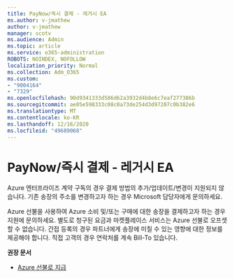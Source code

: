 ```yaml
---
title: PayNow/즉시 결제 - 레거시 EA
ms.author: v-jmathew
author: v-jmathew
manager: scotv
ms.audience: Admin
ms.topic: article
ms.service: o365-administration
ROBOTS: NOINDEX, NOFOLLOW
localization_priority: Normal
ms.collection: Adm_O365
ms.custom:
- "9004164"
- "7329"
ms.openlocfilehash: 90d9341333d586d62a3932d4b8e6c7eaf277386b
ms.sourcegitcommit: ae05e598333c08c0a73de254d3d97207c0b382e6
ms.translationtype: MT
ms.contentlocale: ko-KR
ms.lasthandoff: 12/16/2020
ms.locfileid: "49689068"
---
```

# <a name="paynowmake-payment-immediately---legacy-ea"></a>PayNow/즉시 결제 - 레거시 EA

Azure 엔터프라이즈 계약 구독의 경우 결제 방법의 추가/업데이트/변경이 지원되지 않습니다. 기존 송장의 주소를 변경하고자 하는 경우 Microsoft 담당자에게 문의하세요.

Azure 선불을 사용하여 Azure 소비 및/또는 구매에 대한 송장을 결제하고자 하는 경우 지원에 문의하세요. 별도로 청구된 요금과 마켓플레이스 서비스는 Azure 선불로 오프셋할 수 없습니다. 간접 등록의 경우 파트너에게 송장에 미칠 수 있는 영향에 대한 정보를 제공해야 합니다. 직접 고객의 경우 연락처를 계속 Bill-To 있습니다.

**권장 문서**

- [Azure 선불로 지급](https://docs.microsoft.com/azure/cost-management-billing/manage/ea-portal-enrollment-invoices#pay-your-overage-with-your-azure-prepayment)
